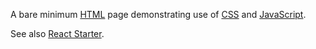 A bare minimum [HTML](https://en.wikipedia.org/wiki/HTML) page demonstrating use of [CSS](https://en.wikipedia.org/wiki/CSS) and [JavaScript](https://en.wikipedia.org/wiki/JavaScript).

See also [React Starter](https://vizhub.com/curran/c3b14112dae34ef395999cef5783324f).
